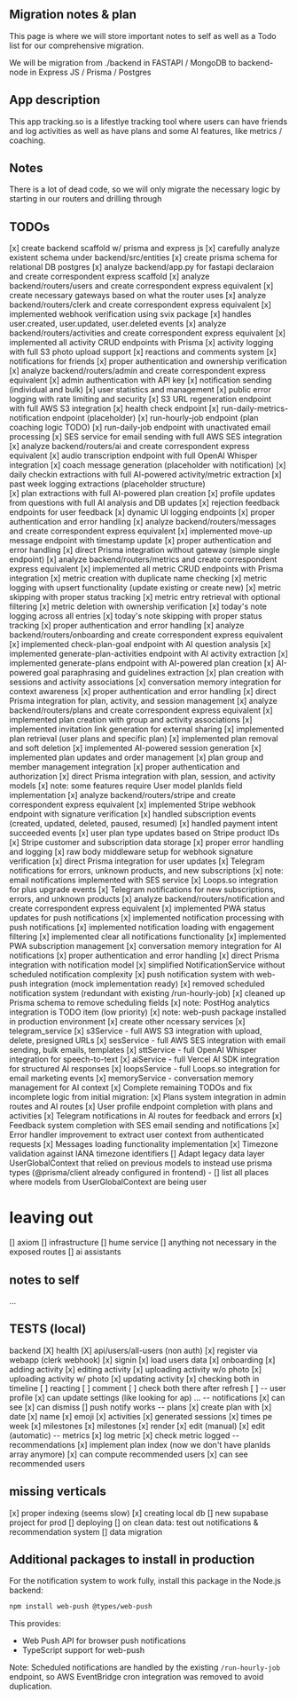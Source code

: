 ## Migration notes & plan

This page is where we will store important notes to self as well as a Todo list for our comprehensive migration.

We will be migration from ./backend in FASTAPI / MongoDB to backend-node in Express JS / Prisma / Postgres


## App description

This app tracking.so is a lifestlye tracking tool where users can have friends and log activities as well as have plans and some AI features, like metrics / coaching.


## Notes
There is a lot of dead code, so we will only migrate the necessary logic by starting in our routers and drilling through

## TODOs

[x] create backend scaffold w/ prisma and express js
[x] carefully analyze existent schema under backend/src/entities
[x] create prisma schema for relational DB postgres
[x] analyze backend/app.py for fastapi declaraion and create correspondent express scaffold
[x] analyze backend/routers/users and create correspondent express equivalent
    [x] create necessary gateways based on what the router uses
[x] analyze backend/routers/clerk and create correspondent express equivalent
    [x] implemented webhook verification using svix package
    [x] handles user.created, user.updated, user.deleted events
[x] analyze backend/routers/activities and create correspondent express equivalent
    [x] implemented all activity CRUD endpoints with Prisma
    [x] activity logging with full S3 photo upload support
    [x] reactions and comments system
    [x] notifications for friends
    [x] proper authentication and ownership verification
[x] analyze backend/routers/admin and create correspondent express equivalent
    [x] admin authentication with API key
    [x] notification sending (individual and bulk)
    [x] user statistics and management
    [x] public error logging with rate limiting and security
    [x] S3 URL regeneration endpoint with full AWS S3 integration
    [x] health check endpoint
    [x] run-daily-metrics-notification endpoint (placeholder)
    [x] run-hourly-job endpoint (plan coaching logic TODO)
    [x] run-daily-job endpoint with unactivated email processing
    [x] SES service for email sending with full AWS SES integration
[x] analyze backend/routers/ai and create correspondent express equivalent
    [x] audio transcription endpoint with full OpenAI Whisper integration
    [x] coach message generation (placeholder with notification)
    [x] daily checkin extractions with full AI-powered activity/metric extraction
    [x] past week logging extractions (placeholder structure)  
    [x] plan extractions with full AI-powered plan creation
    [x] profile updates from questions with full AI analysis and DB updates
    [x] rejection feedback endpoints for user feedback
    [x] dynamic UI logging endpoints
    [x] proper authentication and error handling 
[x] analyze backend/routers/messages and create correspondent express equivalent
    [x] implemented move-up message endpoint with timestamp update
    [x] proper authentication and error handling
    [x] direct Prisma integration without gateway (simple single endpoint)
[x] analyze backend/routers/metrics and create correspondent express equivalent
    [x] implemented all metric CRUD endpoints with Prisma integration
    [x] metric creation with duplicate name checking
    [x] metric logging with upsert functionality (update existing or create new)
    [x] metric skipping with proper status tracking
    [x] metric entry retrieval with optional filtering
    [x] metric deletion with ownership verification
    [x] today's note logging across all entries
    [x] today's note skipping with proper status tracking
    [x] proper authentication and error handling
[x] analyze backend/routers/onboarding and create correspondent express equivalent
    [x] implemented check-plan-goal endpoint with AI question analysis
    [x] implemented generate-plan-activities endpoint with AI activity extraction
    [x] implemented generate-plans endpoint with AI-powered plan creation
    [x] AI-powered goal paraphrasing and guidelines extraction
    [x] plan creation with sessions and activity associations
    [x] conversation memory integration for context awareness
    [x] proper authentication and error handling
    [x] direct Prisma integration for plan, activity, and session management
[x] analyze backend/routers/plans and create correspondent express equivalent
    [x] implemented plan creation with group and activity associations
    [x] implemented invitation link generation for external sharing
    [x] implemented plan retrieval (user plans and specific plan)
    [x] implemented plan removal and soft deletion
    [x] implemented AI-powered session generation
    [x] implemented plan updates and order management
    [x] plan group and member management integration
    [x] proper authentication and authorization
    [x] direct Prisma integration with plan, session, and activity models
    [x] note: some features require User model planIds field implementation
[x] analyze backend/routers/stripe and create correspondent express equivalent
    [x] implemented Stripe webhook endpoint with signature verification
    [x] handled subscription events (created, updated, deleted, paused, resumed)
    [x] handled payment intent succeeded events
    [x] user plan type updates based on Stripe product IDs
    [x] Stripe customer and subscription data storage
    [x] proper error handling and logging
    [x] raw body middleware setup for webhook signature verification
    [x] direct Prisma integration for user updates
    [x] Telegram notifications for errors, unknown products, and new subscriptions
    [x] note: email notifications implemented with SES service
    [x] Loops.so integration for plus upgrade events
    [x] Telegram notifications for new subscriptions, errors, and unknown products
[x] analyze backend/routers/notification and create correspondent express equivalent
    [x] implemented PWA status updates for push notifications
    [x] implemented notification processing with push notifications
    [x] implemented notification loading with engagement filtering
    [x] implemented clear all notifications functionality
    [x] implemented PWA subscription management
    [x] conversation memory integration for AI notifications
    [x] proper authentication and error handling
    [x] direct Prisma integration with notification model
    [x] simplified NotificationService without scheduled notification complexity
    [x] push notification system with web-push integration (mock implementation ready)
    [x] removed scheduled notification system (redundant with existing /run-hourly-job)
    [x] cleaned up Prisma schema to remove scheduling fields
    [x] note: PostHog analytics integration is TODO item (low priority)
    [x] note: web-push package installed in production environment
[x] create other ncessary services
    [x] telegram_service
    [x] s3Service - full AWS S3 integration with upload, delete, presigned URLs
    [x] sesService - full AWS SES integration with email sending, bulk emails, templates
    [x] sttService - full OpenAI Whisper integration for speech-to-text
    [x] aiService - full Vercel AI SDK integration for structured AI responses
    [x] loopsService - full Loops.so integration for email marketing events
    [x] memoryService - conversation memory management for AI context
[x] Complete remaining TODOs and fix incomplete logic from initial migration:
    [x] Plans system integration in admin routes and AI routes
    [x] User profile endpoint completion with plans and activities
    [x] Telegram notifications in AI routes for feedback and errors
    [x] Feedback system completion with SES email sending and notifications
    [x] Error handler improvement to extract user context from authenticated requests
    [x] Messages loading functionality implementation
    [x] Timezone validation against IANA timezone identifiers
[] Adapt legacy data layer UserGlobalContext that relied on previous models to instead use prisma types (@prisma/client already configured in frontend)
    - [] list all places where models from UserGlobalContext are being user

# leaving out
[] axiom
[] infrastructure
[] hume service
[] anything not necessary in the exposed routes
[] ai assistants

## notes to self
...

## TESTS (local)

backend
[X] health
[X] api/users/all-users (non auth)
[x] register via webapp (clerk webhook)
[x] signin
[x] load users data
[x] onboarding
[x] adding activity
[x] editing activity
[x] uploading activity w/o photo 
[x] uploading activity w/ photo 
[x] updating activity
[x] checking both in timeline
[ ] reacting
[ ] comment
[ ] check both there after refresh
[ ] 
-- user profile
[x] can update settings (like looking for ap)
...
-- notifications
[x] can see
[x] can dismiss
[] push notify works
-- plans
[x] create plan with
    [x] date
    [x] name
    [x] emoji
    [x] activities
    [x] generated sessions
    [x] times pe week
    [x] milestones
[x] milestones
    [x] render
    [x] edit (manual)
    [x] edit (automatic)
-- metrics
[x] log metric
[x] check metric logged
-- recommendations
[x] implement plan index (now we don't have planIds array anymore)
[x] can compute recommended users
[x] can see recommended users

## missing verticals

[x] proper indexing (seems slow)
[x] creating local db
[] new supabase project for prod
[] deploying
[] on clean data: test out notifications & recommendation system
[] data migration

## Additional packages to install in production

For the notification system to work fully, install this package in the Node.js backend:
```bash
npm install web-push @types/web-push
```

This provides:
- Web Push API for browser push notifications
- TypeScript support for web-push

Note: Scheduled notifications are handled by the existing `/run-hourly-job` endpoint, so AWS EventBridge cron integration was removed to avoid duplication.